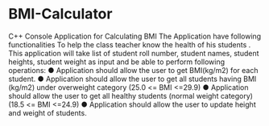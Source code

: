 # BMI-Calculator
C++ Console Application for Calculating BMI
The Application have following functionalities 
To help the class teacher know the health of his students . This application will take list of student roll number, student names, student heights, student weight as input and be able to perform following operations:
● Application should allow the user to get BMI(kg/m2) for each student.
● Application should allow the user to get all students having BMI (kg/m2) under overweight category (25.0 <= BMI <=29.9)
● Application should allow the user to get all healthy students (normal weight category)(18.5 <= BMI <=24.9)
● Application should allow the user to update height and weight of students.
